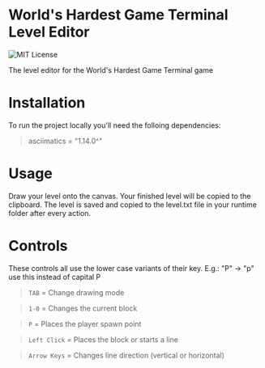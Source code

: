 # World's Hardest Game Terminal Level Editor

<img src="https://camo.githubusercontent.com/c68f415fb16d96a5bb7e6946e89f403e7e68f1ac6fe494718210c3b46347e4f6/687474703a2f2f696d672e736869656c64732e696f2f3a6c6963656e73652d6d69742d626c75652e737667" alt="MIT License">

The level editor for the World's Hardest Game Terminal game

# Installation

To run the project locally you'll need the folloing dependencies:
> asciimatics = "1.14.0^"

# Usage

Draw your level onto the canvas. Your finished level will be copied to the clipboard.
The level is saved and copied to the level.txt file in your runtime folder after every action.

# Controls

These controls all use the lower case variants of their key. E.g.: "P" -> "p" use this instead of capital P

> `TAB` = Change drawing mode

> `1-0` = Changes the current block

> `P` = Places the player spawn point

> `Left Click` = Places the block or starts a line

> `Arrow Keys` = Changes line direction (vertical or horizontal)